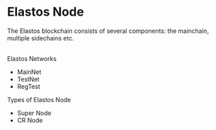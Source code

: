 # Elastos Node

The Elastos blockchain consists of several components: the mainchain, multiple sidechains etc.

\
Elastos Networks

* MainNet
* TestNet
* RegTest

Types of Elastos Node

* Super Node
* CR Node
